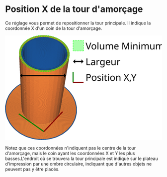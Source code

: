 Position X de la tour d'amorçage
====
Ce réglage vous permet de repositionner la tour principale. Il indique la coordonnée X d'un coin de la tour d'amorçage.

![La coordonnée X de la tour principale](../images/prime_tower_fr.svg)

Notez que ces coordonnées n'indiquent pas le centre de la tour d'amorçage, mais le coin ayant les coordonnées X et Y les plus basses.L'endroit où se trouvera la tour principale est indiqué sur le plateau d'impression par une ombre circulaire, indiquant que d'autres objets ne peuvent pas y être placés.
